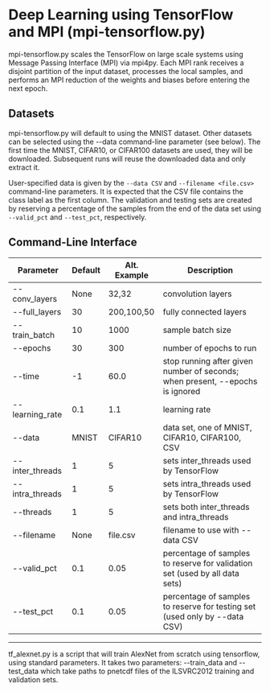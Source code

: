 Deep Learning using TensorFlow and MPI (mpi-tensorflow.py)
==========================================================

mpi-tensorflow.py scales the TensorFlow on large scale systems using Message Passing Interface (MPI) via mpi4py.  Each MPI rank receives a disjoint partition of the input dataset, processes the local samples, and performs an MPI reduction of the weights and biases before entering the next epoch.

Datasets
--------

mpi-tensorflow.py will default to using the MNIST dataset.  Other datasets can be selected using the --data command-line parameter (see below).  The first time the MNIST, CIFAR10, or CIFAR100 datasets are used, they will be downloaded.  Subsequent runs will reuse the downloaded data and only extract it.

User-specified data is given by the `--data CSV` and `--filename <file.csv>` command-line parameters.  It is expected that the CSV file contains the class label as the first column.  The validation and testing sets are created by reserving a percentage of the samples from the end of the data set using `--valid_pct` and `--test_pct`, respectively.

Command-Line Interface
----------------------

Parameter       | Default | Alt. Example | Description
----------------| ------- | ------------ | -----------
--conv_layers   | None    | 32,32        | convolution layers
--full_layers   | 30      | 200,100,50   | fully connected layers
--train_batch   | 10      | 1000         | sample batch size
--epochs        | 30      | 300          | number of epochs to run
--time          | -1      | 60.0         | stop running after given number of seconds; when present, --epochs is ignored
--learning_rate | 0.1     | 1.1          | learning rate
--data          | MNIST   | CIFAR10      | data set, one of MNIST, CIFAR10, CIFAR100, CSV
--inter_threads | 1       | 5            | sets inter_threads used by TensorFlow
--intra_threads | 1       | 5            | sets intra_threads used by TensorFlow
--threads       | 1       | 5            | sets both inter_threads and intra_threads
--filename      | None    | file.csv     | filename to use with --data CSV
--valid_pct     | 0.1     | 0.05         | percentage of samples to reserve for validation set (used by all data sets)
--test_pct      | 0.1     | 0.05         | percentage of samples to reserve for testing set (used only by --data CSV)


--------

tf_alexnet.py is a script that will train AlexNet from scratch using tensorflow, using standard parameters.  It takes two parameters: --train_data and --test_data which take paths to pnetcdf files of the ILSVRC2012 training and validation sets.
